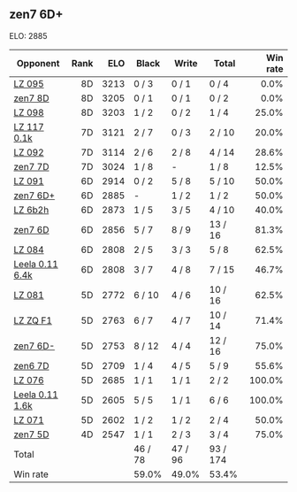 ## zen7 6D+ ##

ELO: 2885

Opponent | Rank | ELO | Black | Write | Total | Win rate
---------|-----:|----:|-------|-------|-------|-------:
[LZ 095](LZ%20095.md) | 8D | 3213 | 0 / 3 | 0 / 1 | 0 / 4 | 0.0%
[zen7 8D](zen7%208D.md) | 8D | 3205 | 0 / 1 | 0 / 1 | 0 / 2 | 0.0%
[LZ 098](LZ%20098.md) | 8D | 3203 | 1 / 2 | 0 / 2 | 1 / 4 | 25.0%
[LZ 117 0.1k](LZ%20117%200.1k.md) | 7D | 3121 | 2 / 7 | 0 / 3 | 2 / 10 | 20.0%
[LZ 092](LZ%20092.md) | 7D | 3114 | 2 / 6 | 2 / 8 | 4 / 14 | 28.6%
[zen7 7D](zen7%207D.md) | 7D | 3024 | 1 / 8 | - | 1 / 8 | 12.5%
[LZ 091](LZ%20091.md) | 6D | 2914 | 0 / 2 | 5 / 8 | 5 / 10 | 50.0%
[zen7 6D+](zen7%206D+.md) | 6D | 2885 | - | 1 / 2 | 1 / 2 | 50.0%
[LZ 6b2h](LZ%206b2h.md) | 6D | 2873 | 1 / 5 | 3 / 5 | 4 / 10 | 40.0%
[zen7 6D](zen7%206D.md) | 6D | 2856 | 5 / 7 | 8 / 9 | 13 / 16 | 81.3%
[LZ 084](LZ%20084.md) | 6D | 2808 | 2 / 5 | 3 / 3 | 5 / 8 | 62.5%
[Leela 0.11 6.4k](Leela%200.11%206.4k.md) | 6D | 2808 | 3 / 7 | 4 / 8 | 7 / 15 | 46.7%
[LZ 081](LZ%20081.md) | 5D | 2772 | 6 / 10 | 4 / 6 | 10 / 16 | 62.5%
[LZ ZQ F1](LZ%20ZQ%20F1.md) | 5D | 2763 | 6 / 7 | 4 / 7 | 10 / 14 | 71.4%
[zen7 6D-](zen7%206D-.md) | 5D | 2753 | 8 / 12 | 4 / 4 | 12 / 16 | 75.0%
[zen6 7D](zen6%207D.md) | 5D | 2709 | 1 / 4 | 4 / 5 | 5 / 9 | 55.6%
[LZ 076](LZ%20076.md) | 5D | 2685 | 1 / 1 | 1 / 1 | 2 / 2 | 100.0%
[Leela 0.11 1.6k](Leela%200.11%201.6k.md) | 5D | 2605 | 5 / 5 | 1 / 1 | 6 / 6 | 100.0%
[LZ 071](LZ%20071.md) | 5D | 2602 | 1 / 2 | 1 / 2 | 2 / 4 | 50.0%
[zen7 5D](zen7%205D.md) | 4D | 2547 | 1 / 1 | 2 / 3 | 3 / 4 | 75.0%
Total | | | 46 / 78 | 47 / 96 | 93 / 174 | 
Win rate| | | 59.0% | 49.0% | 53.4% | 
